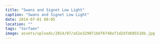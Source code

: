 ```yaml
---
title: "Swans and Signet Low Light"
caption: "Swans and Signet Low Light"
date: 2014-07-01 00:05
location: ""
tags: "torfaen"
image: assets/uploads/2014/07/a51e329071b6f6f48af1d2dfd685518b.jpg
---
```

